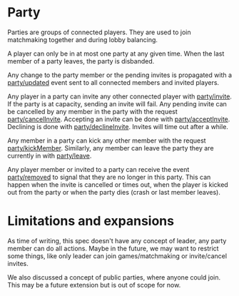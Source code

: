 # Party

Parties are groups of connected players. They are used to join matchmaking
together and during lobby balancing.

A player can only be in at most one party at any given time.
When the last member of a party leaves, the party is disbanded.

Any change to the party member or the pending invites is propagated with a [party/updated](#updated) event sent
to all connected members and invited players.

Any player in a party can invite any other connected player with [party/invite](#invite). If the party is at capacity, sending an invite will fail.
Any pending invite can be cancelled by any member in the party with the request
[party/cancelInvite](#cancelInvite).
Accepting an invite can be done with [party/acceptInvite](#acceptInvite). Declining is done with [party/declineInvite](#declineInvite). Invites will time out after a while.

Any member in a party can kick any other member with the request [party/kickMember](#kickMember).
Similarly, any member can leave the party they are currently in with [party/leave](#leave).

Any player member or invited to a party can receive the event [party/removed](#removed) to
signal that they are no longer in this party. This can happen when the invite is cancelled
or times out, when the player is kicked out from the party or when the party dies (crash or
last member leaves).

# Limitations and expansions

As time of writing, this spec doesn't have any concept of leader, any party member can do all actions.
Maybe in the future, we may want to restrict some things, like only leader can join games/matchmaking
or invite/cancel invites.

We also discussed a concept of public parties, where anyone could join. This may be a future extension
but is out of scope for now.
